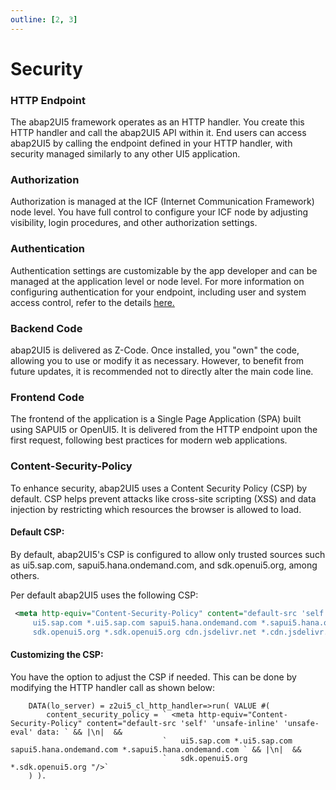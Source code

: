 ```yaml
---
outline: [2, 3]
---
```


# Security

### HTTP Endpoint
The abap2UI5 framework operates as an HTTP handler. You create this HTTP handler and call the abap2UI5 API within it. End users can access abap2UI5 by calling the endpoint defined in your HTTP handler, with security managed similarly to any other UI5 application.

### Authorization
Authorization is managed at the ICF (Internet Communication Framework) node level. You have full control to configure your ICF node by adjusting visibility, login procedures, and other authorization settings.

### Authentication
Authentication settings are customizable by the app developer and can be managed at the application level or node level. For more information on configuring authentication for your endpoint, including user and system access control, refer to the details [here.](/configuration/authorization)

### Backend Code
abap2UI5 is delivered as Z-Code. Once installed, you "own" the code, allowing you to use or modify it as necessary. However, to benefit from future updates, it is recommended not to directly alter the main code line.

### Frontend Code
The frontend of the application is a Single Page Application (SPA) built using SAPUI5 or OpenUI5. It is delivered from the HTTP endpoint upon the first request, following best practices for modern web applications.

### Content-Security-Policy
To enhance security, abap2UI5 uses a Content Security Policy (CSP) by default. CSP helps prevent attacks like cross-site scripting (XSS) and data injection by restricting which resources the browser is allowed to load.

#### Default CSP:
By default, abap2UI5's CSP is configured to allow only trusted sources such as ui5.sap.com, sapui5.hana.ondemand.com, and sdk.openui5.org, among others.

Per default abap2UI5 uses the following CSP:
```xml
 <meta http-equiv="Content-Security-Policy" content="default-src 'self' 'unsafe-inline' 'unsafe-eval' data:
     ui5.sap.com *.ui5.sap.com sapui5.hana.ondemand.com *.sapui5.hana.ondemand.com openui5.hana.ondemand.com *.openui5.hana.ondemand.com
     sdk.openui5.org *.sdk.openui5.org cdn.jsdelivr.net *.cdn.jsdelivr.net cdnjs.cloudflare.com *.cdnjs.cloudflare.com schemas *.schemas"/>
```

#### Customizing the CSP:
You have the option to adjust the CSP if needed. This can be done by modifying the HTTP handler call as shown below:

```abap
    DATA(lo_server) = z2ui5_cl_http_handler=>run( VALUE #(
        content_security_policy = ` <meta http-equiv="Content-Security-Policy" content="default-src 'self' 'unsafe-inline' 'unsafe-eval' data: ` && |\n|  &&
                                  `   ui5.sap.com *.ui5.sap.com sapui5.hana.ondemand.com *.sapui5.hana.ondemand.com ` && |\n|  &&
                                  `   sdk.openui5.org *.sdk.openui5.org "/>`
    ) ).
```